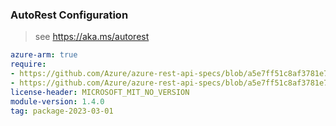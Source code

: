 ### AutoRest Configuration

> see https://aka.ms/autorest

``` yaml
azure-arm: true
require:
- https://github.com/Azure/azure-rest-api-specs/blob/a5e7ff51c8af3781e7f6dd3b82a3fc922e2f6f93/specification/vmware/resource-manager/readme.md
- https://github.com/Azure/azure-rest-api-specs/blob/a5e7ff51c8af3781e7f6dd3b82a3fc922e2f6f93/specification/vmware/resource-manager/readme.go.md
license-header: MICROSOFT_MIT_NO_VERSION
module-version: 1.4.0
tag: package-2023-03-01
```